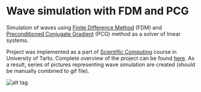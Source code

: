 # Wave simulation with FDM and PCG
Simulation of waves using [Finite Difference Method](https://en.wikipedia.org/wiki/Finite_difference_method) (FDM) and [Preconditioned Conjugate Gradient](https://en.wikipedia.org/wiki/Conjugate_gradient_method) (PCG) method as a solver of linear systems.

Project was implemented as a part of [Scientific Computing](https://courses.cs.ut.ee/2013/scicomp/fall) course in University of Tartu. Complete overview of the project can be found [here](https://courses.cs.ut.ee/MTAT.08.010/2013_fall/uploads/Main/project1.pdf). As a result, series of pictures representing wave simulation are created (should be manually combined to gif file).

![alt tag](http://s4.postimg.org/mwn7ogfz1/awesome.gif)